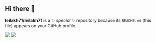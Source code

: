 ## Hi there 👋


**leilakh71/leilakh71** is a ✨ _special_ ✨ repository because its `README.md` (this file) appears on your GitHub profile.

<img src="https://github-readme-stats.vercel.app/api/top-langs/?username=leilakh71&stats_format=bytes"/>
<img src = "https://github-readme-stats.vercel.app/api?username=leilakh71&show_icons=true&theme=radical"/>
